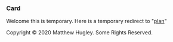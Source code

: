 ### **Card**

Welcome this is temporary. Here is a temporary redirect to "[plan](./plan.html)"

Copyright © 2020 Matthew Hugley. Some Rights Reserved.
